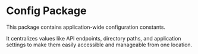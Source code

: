 # Config Package

This package contains application-wide configuration constants.

It centralizes values like API endpoints, directory paths, and application settings to make them easily accessible and manageable from one location.
